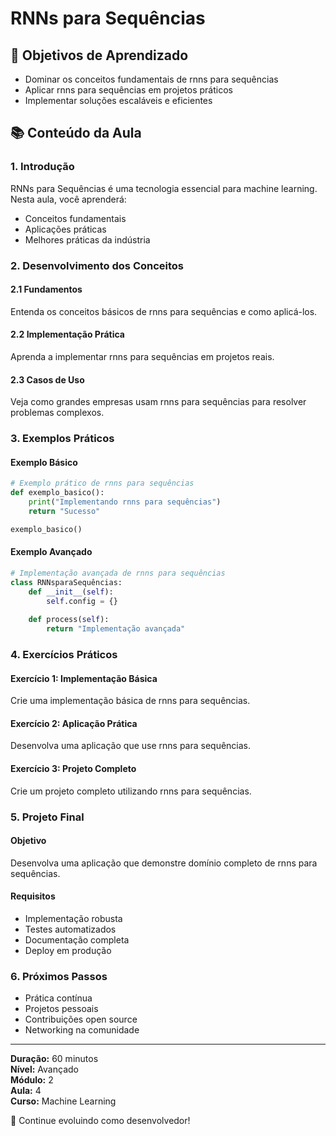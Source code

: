 # RNNs para Sequências

## 🎯 Objetivos de Aprendizado
- Dominar os conceitos fundamentais de rnns para sequências
- Aplicar rnns para sequências em projetos práticos
- Implementar soluções escaláveis e eficientes

## 📚 Conteúdo da Aula

### 1. Introdução
RNNs para Sequências é uma tecnologia essencial para machine learning. Nesta aula, você aprenderá:

- Conceitos fundamentais
- Aplicações práticas
- Melhores práticas da indústria

### 2. Desenvolvimento dos Conceitos

#### 2.1 Fundamentos
Entenda os conceitos básicos de rnns para sequências e como aplicá-los.

#### 2.2 Implementação Prática
Aprenda a implementar rnns para sequências em projetos reais.

#### 2.3 Casos de Uso
Veja como grandes empresas usam rnns para sequências para resolver problemas complexos.

### 3. Exemplos Práticos

#### Exemplo Básico
```python
# Exemplo prático de rnns para sequências
def exemplo_basico():
    print("Implementando rnns para sequências")
    return "Sucesso"

exemplo_basico()
```

#### Exemplo Avançado
```python
# Implementação avançada de rnns para sequências
class RNNsparaSequências:
    def __init__(self):
        self.config = {}
    
    def process(self):
        return "Implementação avançada"
```

### 4. Exercícios Práticos

#### Exercício 1: Implementação Básica
Crie uma implementação básica de rnns para sequências.

#### Exercício 2: Aplicação Prática
Desenvolva uma aplicação que use rnns para sequências.

#### Exercício 3: Projeto Completo
Crie um projeto completo utilizando rnns para sequências.

### 5. Projeto Final

#### Objetivo
Desenvolva uma aplicação que demonstre domínio completo de rnns para sequências.

#### Requisitos
- Implementação robusta
- Testes automatizados
- Documentação completa
- Deploy em produção

### 6. Próximos Passos

- Prática contínua
- Projetos pessoais
- Contribuições open source
- Networking na comunidade

---

**Duração:** 60 minutos  
**Nível:** Avançado  
**Módulo:** 2  
**Aula:** 4  
**Curso:** Machine Learning

🎉 Continue evoluindo como desenvolvedor!
